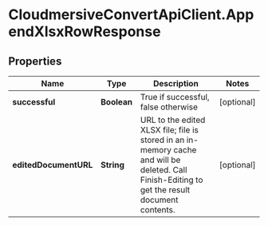 # CloudmersiveConvertApiClient.AppendXlsxRowResponse

## Properties
Name | Type | Description | Notes
------------ | ------------- | ------------- | -------------
**successful** | **Boolean** | True if successful, false otherwise | [optional] 
**editedDocumentURL** | **String** | URL to the edited XLSX file; file is stored in an in-memory cache and will be deleted.  Call Finish-Editing to get the result document contents. | [optional] 


